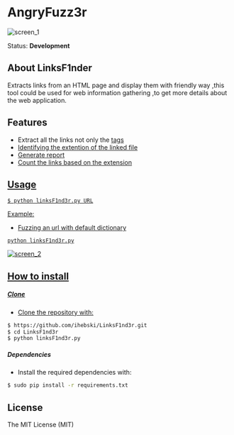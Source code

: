 # AngryFuzz3r
![screen_1](http://i.imgur.com/QetqbO1.png)

Status: **Development**
## About LinksF1nder
Extracts links from an HTML page and display them with friendly way ,this tool could be used for web information gathering ,to get more details about the web application.

## Features

* Extract all the links not only the <a href="#"> tags
* Identifying the extention of the linked file
* Generate report
* Count the links based on the extension

## Usage

~~~
$ python linksF1nd3r.py URL

~~~

Example:
* Fuzzing an url with default dictionary
~~~
python linksF1nd3r.py
~~~
![screen_2](http://i.imgur.com/0C4Lb42.png)

## How to install
##### Clone
 - Clone the repository with:
```sh
$ https://github.com/ihebski/LinksF1nd3r.git
$ cd LinksF1nd3r
$ python linksF1nd3r.py
```
##### Dependencies
* Install the required dependencies with:
```bash
$ sudo pip install -r requirements.txt
```
## License
The MIT License (MIT)